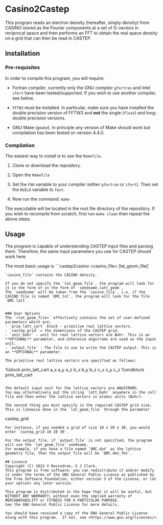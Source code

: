 # Casino2Castep

This program reads an electron density (hereafter, simply density) from CASINO stored
as the Fourier components at a set of G-vectors in reciprocal space
and then performs an FFT to obtain the real space density on a grid that can then be read in CASTEP.

## Installation
### Pre-requisites
In order to compile this program, you will require:
- Fortran compiler, currently only the GNU compiler `gfortran` and Intel `ifort` have been tested/supported.
  If you wish to use another compiler, see below.

- `FFTW3` must be installed. In particular, make sure you have installed the double precision version of FFTW3
   and **not** the single (`float`) and long-double precision versions.

- GNU Make (`gmake`). In principle any version of Make should work but compilation has been tested on version 4.4.0.

### Compilation
The easiest way to install is to use the `Makefile`.

1. Clone or download the repository.

2. Open the `Makefile`

3. Set the `F90` variable to your compiler (either `gfortran` or `ifort`).
   Then set the `BUILD` variable to `fast`.

4. Now run the command:
   ```make```

The executable will be located in the root file directory of the repository. If you wish to recompile from scratch, first run
```make clean```
then repeat the above steps.

## Usage
The program is capable of understanding CASTEP input files and parsing them.
Therefore, the same input parameters you use for CASTEP should work here.

The most basic usage is
```castep2casino <casino_file> [lat_geom_file]`
```
`casino_file` contains the CASINO density.

If you do not specify the `lat_geom_file`, the program will look for it in the form of in the form of `seedname.latt_geom`.
The `seedname` will be taken from the `casino_file`, i.e. if the CASINO file is named `QMC.txt`, the program will look for the file `QMC.latt`.


### User Options
The `<lat_geom_file>` effectively contains the set of user-defined parameters which are:
- `prim_latt_cart` block - primitive real lattice vectors.
- `castep_grid` = the dimensions of the CASTEP grid.
- `unit_bohr` - unit for real lattice vectors are Bohr. This is an **OPTIONAL** parameter, and otherwise angstroms are used as the input unit.
- `output_file` - The file to use to write the CASTEP output. This is an **OPTIONAL** parameter.

The primitive real lattice vectors are specified as follows:
```
%block prim_latt_cart
a_x a_y a_z
b_x b_y b_z
c_x c_y c_z
%endblock prim_latt_cart
```

The default input unit for the lattice vectors are ANGSTROMS.
You may alternatively put the string `latt_bohr` anywhere in the cell file and then enter the lattice vectors in atomic units (Bohr).

The second thing you must specify is the required CASTEP grid size. This is likewise done in the `lat_geom_file` through the parameter
```
castep_grid <nx> <ny> <nz>
```
For instance, if you needed a grid of size 10 x 20 x 30, you would enter `castep_grid 10 20 30`.

For the output file, if `output_file` is not specified, the program will use the `lat_geom_file` seedname.
For example, if you have a file named `QMC.dat` as the lattice geometry file, then the output file will be `QMC.den_fmt`.

## Licence
Copyright (C) 2023 V Ravindran, S J Clark.
This program is free software: you can redistribute it and/or modify it under the terms of the GNU General Public License as published by
the Free Software Foundation, either version 3 of the License, or (at your option) any later version.

This program is distributed in the hope that it will be useful, but WITHOUT ANY WARRANTY; without even the implied warranty of MERCHANTABILITY or FITNESS FOR A PARTICULAR PURPOSE.
See the GNU General Public License for more details.

You should have received a copy of the GNU General Public License
along with this program.  If not, see <https://www.gnu.org/licenses/>.
